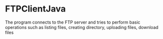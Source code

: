# FTPClientJava
The program connects to the FTP server and tries to perform basic operations 
such as listing files, creating directory, uploading files, download files
